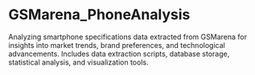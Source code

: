 # GSMarena_PhoneAnalysis
Analyzing smartphone specifications data extracted from GSMarena for insights into market trends, brand preferences, and technological advancements. Includes data extraction scripts, database storage, statistical analysis, and visualization tools.

